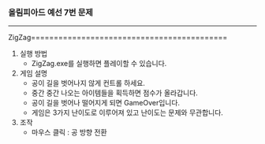 <h3>올림피아드 예선 7번 문제</h3>
<hr>
ZigZag===========================================


1. 실행 방법
	- ZigZag.exe를 실행하면 플레이할 수 있습니다.
2. 게임 설명
	- 공이 길을 벗어나지 않게 컨트롤 하세요.
	- 중간 중간 나오는 아이템들을 획득하면 점수가 올라갑니다.
	- 공이 길을 벗어나 떨어지게 되면 GameOver입니다.
	- 게임은 3가지 난이도로 이루어져 있고 난이도는 문제와 무관합니다.
3. 조작
	- 마우스 클릭 : 공 방향 전환
